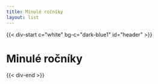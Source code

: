 ```yaml
---
title: Minulé ročníky
layout: list
---
```

{{< div-start c="white" bg-c="dark-blue1" id="header" >}}

# Minulé ročníky

{{< div-end >}}